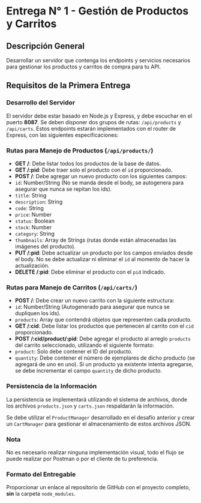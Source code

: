 # Entrega N° 1 - Gestión de Productos y Carritos

## Descripción General

Desarrollar un servidor que contenga los endpoints y servicios necesarios para gestionar los productos y carritos de
compra para tu API.

## Requisitos de la Primera Entrega

### Desarrollo del Servidor

El servidor debe estar basado en Node.js y Express, y debe escuchar en el puerto **8087**. Se deben disponer dos
grupos de rutas: `/api/products` y `/api/carts`. Estos endpoints estarán implementados con el router de Express, con
las siguientes especificaciones:

### Rutas para Manejo de Productos (`/api/products/`)

* **GET /**: Debe listar todos los productos de la base de datos.
* **GET /:pid**: Debe traer solo el producto con el `id` proporcionado.
* **POST /**: Debe agregar un nuevo producto con los siguientes campos:
* `id`: Number/String (No se manda desde el body, se autogenera para asegurar que nunca se repitan los ids).
* `title`: String
* `description`: String
* `code`: String
* `price`: Number
* `status`: Boolean
* `stock`: Number
* `category`: String
* `thumbnails`: Array de Strings (rutas donde están almacenadas las imágenes del producto).
* **PUT /:pid**: Debe actualizar un producto por los campos enviados desde el body. No se debe actualizar ni
eliminar el `id` al momento de hacer la actualización.
* **DELETE /:pid**: Debe eliminar el producto con el `pid` indicado.

### Rutas para Manejo de Carritos (`/api/carts/`)

* **POST /**: Debe crear un nuevo carrito con la siguiente estructura:
* `id`: Number/String (Autogenerado para asegurar que nunca se dupliquen los ids).
* `products`: Array que contendrá objetos que representen cada producto.
* **GET /:cid**: Debe listar los productos que pertenecen al carrito con el `cid` proporcionado.
* **POST /:cid/product/:pid**: Debe agregar el producto al arreglo `products` del carrito seleccionado, utilizando
el siguiente formato:
* `product`: Solo debe contener el ID del producto.
* `quantity`: Debe contener el número de ejemplares de dicho producto (se agregará de uno en uno).
Si un producto ya existente intenta agregarse, se debe incrementar el campo `quantity` de dicho producto.

### Persistencia de la Información

La persistencia se implementará utilizando el sistema de archivos, donde los archivos `products.json` y `carts.json`
respaldarán la información.

Se debe utilizar el `ProductManager` desarrollado en el desafío anterior y crear un `CartManager` para gestionar el
almacenamiento de estos archivos JSON.

### Nota

No es necesario realizar ninguna implementación visual, todo el flujo se puede realizar por Postman o por el cliente
de tu preferencia.

### Formato del Entregable

Proporcionar un enlace al repositorio de GitHub con el proyecto completo, **sin** la carpeta `node_modules`.
